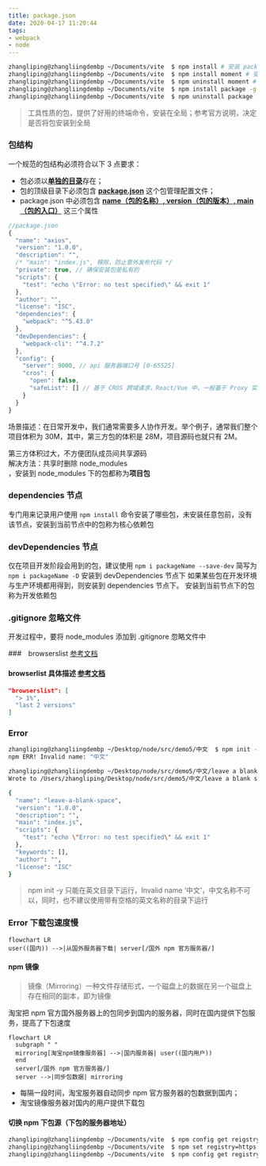 ```yaml
---
title: package.json
date: 2020-04-17 11:20:44
tags:
- webpack
- node
---
```


```bash
zhangliping@zhangliingdembp ~/Documents/vite  $ npm install # 安装 package.json > dependencies 节点下的所有包
zhangliping@zhangliingdembp ~/Documents/vite  $ npm install moment # 安装指定包 moment
zhangliping@zhangliingdembp ~/Documents/vite  $ npm uninstall moment # 卸载 moment 包，卸载后，package.json > dependencies 节点中移除 moment 记录信息
zhangliping@zhangliingdembp ~/Documents/vite  $ npm install package -g # -g 代表安装全局包
zhangliping@zhangliingdembp ~/Documents/vite  $ npm uninstall package -g # -g 删除全局包
```
> 工具性质的包，提供了好用的终端命令，安装在全局；参考官方说明，决定是否将包安装到全局

### 包结构
一个规范的包结构必须符合以下 3 点要求：
* 包必须以<b><u>单独的目录</u></b>存在；
* 包的顶级目录下必须包含 <b><u>package.json</u></b> 这个包管理配置文件；
* package.json 中必须包含 <b><u>name（包的名称）, version（包的版本）, main（包的入口）</u></b> 这三个属性

```javascript
//package.json
{
  "name": "axios",
  "version": "1.0.0",
  "description": "",
  /* "main": "index.js", 移除，防止意外发布代码 */
  "private": true, // 确保安装包是私有的
  "scripts": {
    "test": "echo \"Error: no test specified\" && exit 1"
  },
  "author": "",
  "license": "ISC",
  "dependencies": {
    "webpack": "^5.43.0"
  },
  "devDependencies": {
    "webpack-cli": "^4.7.2"
  },
  "config": {
    "server": 9000, // api 服务器端口号 [0-65525]
    "cros": {
      "open": false,
      "safeList": [] // 基于 CROS 跨域请求，React/Vue 中，一般基于 Proxy 实现跨域
    }
  }
}
```
场景描述：在日常开发中，我们通常需要多人协作开发。举个例子，通常我们整个项目体积为 30M，其中，第三方包的体积是 28M，项目源码也就只有 2M。<div class="custom-box custom-box-933">第三方体积过大，不方便团队成员间共享源码</div><div class="custom-box custom-box-393">解决方法：共享时删除 node_modules</div>，安装到 node_modules 下的包都称为<b>项目包</b>

### dependencies 节点
专门用来记录用户使用 `npm install` 命令安装了哪些包，<span class="custom-box custom-box-933">未安装任意包前，没有该节点</span>，安装到当前节点中的包称为<span class="custom-box custom-box-393">核心依赖包</span>

### devDependencies 节点
仅在项目开发阶段会用到的包，建议使用 `npm i packageName --save-dev` 简写为 `npm i packageName -D` 安装到 devDependencies 节点下
如果某些包在开发环境与生产环境都用得到，则安装到 dependencies 节点下。 安装到当前节点下的包称为<span class="custom-box custom-box-393">开发依赖包</span>

### .gitignore 忽略文件
<div class="custom-box custom-box-933">开发过程中，要将 node_modules 添加到 .gitignore 忽略文件中</div>

###　browserslist [参考文档](https://cli.vuejs.org/zh/guide/browser-compatibility.html#browserslist)
#### browserlist 具体描述 [参考文档](https://github.com/browserslist/browserslist)
```json
"browserslist": [
  "> 1%",
  "last 2 versions"
]
```

### Error
```bash
zhangliping@zhangliingdembp ~/Desktop/node/src/demo5/中文  $ npm init -y
npm ERR! Invalid name: "中文"
```
```bash
zhangliping@zhangliingdembp ~/Desktop/node/src/demo5/中文/leave a blank space  $ npm init -y
Wrote to /Users/zhangliping/Desktop/node/src/demo5/中文/leave a blank space/package.json:

{
  "name": "leave-a-blank-space",
  "version": "1.0.0",
  "description": "",
  "main": "index.js",
  "scripts": {
    "test": "echo \"Error: no test specified\" && exit 1"
  },
  "keywords": [],
  "author": "",
  "license": "ISC"
}
```
> npm init -y 只能在英文目录下运行，Invalid name ‘中文’，中文名称不可以，同时，也不建议使用带有空格的英文名称的目录下运行

### Error 下载包速度慢
```mermaid
flowchart LR
user((国内)) -->|从国外服务器下载| server[/国外 npm 官方服务器/]
```
#### npm 镜像
> 镜像（Mirroring）一种文件存储形式，一个磁盘上的数据在另一个磁盘上存在相同的副本，即为镜像

淘宝把 npm 官方国外服务器上的包同步到国内的服务器，同时在国内提供下包服务，提高了下包速度
```mermaid
flowchart LR
  subgraph " "
  mirroring[淘宝npm镜像服务器] -->|国内服务器| user((国内用户))
  end
  server[/国外 npm 官方服务器/]
  server -->|同步包数据| mirroring
```

* 每隔一段时间，淘宝服务器自动同步 npm 官方服务器的包数据到国内；
* 淘宝镜像服务器对国内的用户提供下载包

#### 切换 npm 下包源（下包的服务器地址）
```bash
zhangliping@zhangliingdembp ~/Documents/vite  $ npm config get reigstry # 查看当前下包的镜像源
zhangliping@zhangliingdembp ~/Documents/vite  $ npm set registry=https://registry.npm.taobao.org/ # 将下包的镜像源切换为淘宝的镜像源
zhangliping@zhangliingdembp ~/Documents/vite  $ npm config get registry # 查看镜像源是否下载成功
```

